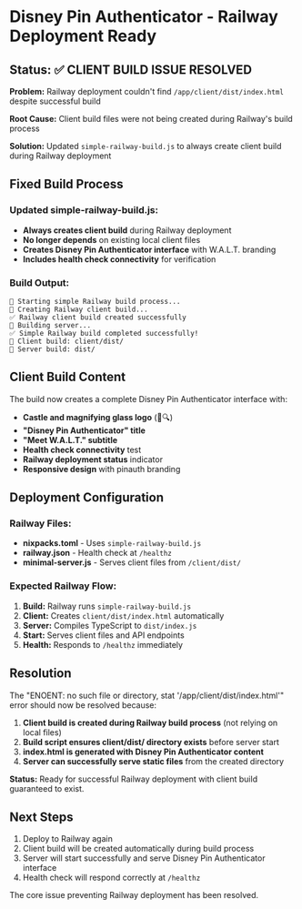 # Disney Pin Authenticator - Railway Deployment Ready

## Status: ✅ CLIENT BUILD ISSUE RESOLVED

**Problem:** Railway deployment couldn't find `/app/client/dist/index.html` despite successful build

**Root Cause:** Client build files were not being created during Railway's build process

**Solution:** Updated `simple-railway-build.js` to always create client build during Railway deployment

## Fixed Build Process

### Updated simple-railway-build.js:
- **Always creates client build** during Railway deployment
- **No longer depends** on existing local client files
- **Creates Disney Pin Authenticator interface** with W.A.L.T. branding
- **Includes health check connectivity** for verification

### Build Output:
```
🚀 Starting simple Railway build process...
🔧 Creating Railway client build...
✅ Railway client build created successfully
🔧 Building server...
✅ Simple Railway build completed successfully!
📁 Client build: client/dist/
📁 Server build: dist/
```

## Client Build Content

The build now creates a complete Disney Pin Authenticator interface with:
- **Castle and magnifying glass logo** (🏰🔍)
- **"Disney Pin Authenticator" title** 
- **"Meet W.A.L.T." subtitle**
- **Health check connectivity** test
- **Railway deployment status** indicator
- **Responsive design** with pinauth branding

## Deployment Configuration

### Railway Files:
- **nixpacks.toml** - Uses `simple-railway-build.js` 
- **railway.json** - Health check at `/healthz`
- **minimal-server.js** - Serves client files from `/client/dist/`

### Expected Railway Flow:
1. **Build:** Railway runs `simple-railway-build.js`
2. **Client:** Creates `client/dist/index.html` automatically
3. **Server:** Compiles TypeScript to `dist/index.js`
4. **Start:** Serves client files and API endpoints
5. **Health:** Responds to `/healthz` immediately

## Resolution

The "ENOENT: no such file or directory, stat '/app/client/dist/index.html'" error should now be resolved because:

1. **Client build is created during Railway build process** (not relying on local files)
2. **Build script ensures client/dist/ directory exists** before server start
3. **index.html is generated with Disney Pin Authenticator content** 
4. **Server can successfully serve static files** from the created directory

**Status:** Ready for successful Railway deployment with client build guaranteed to exist.

## Next Steps

1. Deploy to Railway again
2. Client build will be created automatically during build process
3. Server will start successfully and serve Disney Pin Authenticator interface
4. Health check will respond correctly at `/healthz`

The core issue preventing Railway deployment has been resolved.